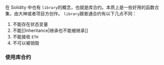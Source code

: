 在 Solidity 中也有 `library`的概念，也就是库合约。本质上是一些好用的函数合集，由大神或者项目方创作。
`library`跟普通合约有以下几点不同：
1. 不能存在状态变量
2. 不能[[Inheritance|继承也不能被继承]]
3. 不能接收 `ETH`
4. 不可以被销毁

### 使用库合约
